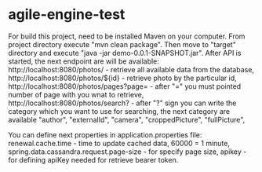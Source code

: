 # agile-engine-test

 For build this project, need to be installed Maven on your computer.
 From project directory execute "mvn clean package". Then move to "target" directory and execute "java -jar demo-0.0.1-SNAPSHOT.jar".
 After API is started, the next endpoint are will be available:
  http://localhost:8080/photos/ - retrieve all available data from the database,
  http://localhost:8080/photos/${id} - retrieve photo by the particular id,
  http://localhost:8080/photos/pages?page= - after "=" you must pointed number of page with you wnat to retrieve,
  http://localhost:8080/photos/search? - after "?" sign you can write the category which you want to use for searching, the next category are available "author", "externalId", "camera", "croppedPicture", "fullPicture",
  
 You can define next properties in application.properties file:
  renewal.cache.time - time to update cached data, 60000 = 1 minute,
  spring.data.cassandra.request.page-size - for specify page size,
  apikey - for defining apiKey needed for retrieve bearer token.

